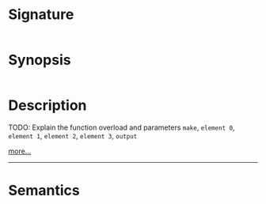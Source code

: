 # Signature
```vikid-signature
```

# Synopsis
```vikid-synopsis
```

# Description
TODO: Explain the function overload and parameters `make`, `element 0`, `element 1`, `element 2`, `element 3`, `output`

[more...](https://en.wikipedia.org/wiki/Tuple)

----
# Semantics